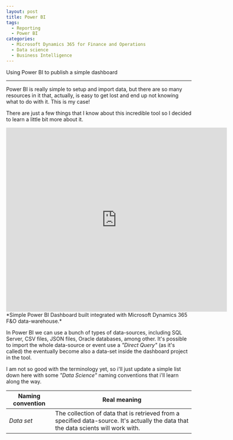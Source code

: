 ```yaml
---
layout: post
title: Power BI
tags:
  - Reporting
  - Power BI
categories:
  - Microsoft Dynamics 365 for Finance and Operations
  - Data science
  - Business Intelligence
---
```


Using Power BI to publish a simple dashboard

---

Power BI is really simple to setup and import data, but there are so many resources in it that, actually, is easy to get lost and end up not knowing what to do with it. This is my case!

There are just a few things that I know about this incredible tool so I decided to learn a little bit more about it.

<iframe width="600" height="500" src="https://app.powerbi.com/view?r=eyJrIjoiM2RiMDQyY2ItM2ZiZi00MGUzLTk1NDYtZWI5ZGJkYTdiMTY4IiwidCI6IjBmZTlmOTU4LWQxNGUtNGZiZS1iYjUzLWMyNmM1OTY1Mzg3YiIsImMiOjh9" frameborder="0" allowFullScreen="true"></iframe>
*Simple Power BI Dashboard built integrated with Microsoft Dynamics 365 F&O data-warehouse.*

In Power BI we can use a bunch of types of data-sources, including SQL Server, CSV files, JSON files, Oracle databases, among other.
It's possible to import the whole data-source or event use a *"Direct Query"* (as it's called) the eventually become also a data-set inside the dashboard project in the tool.

I am not so good with the terminology yet, so i'll just update a simple list down here with some *"Data Science"* naming conventions that i'll learn along the way.

 Naming convention | Real meaning 
------------------ | -------------
*Data set*         | The collection of data that is retrieved from a specified data-source. It's actually the data that the data scients will work with.
